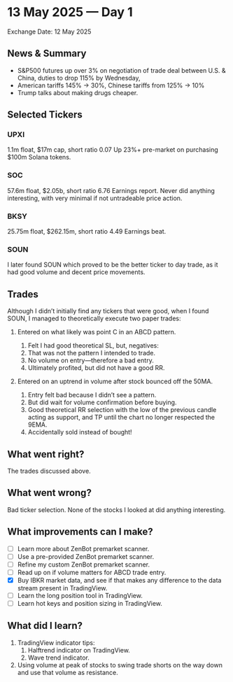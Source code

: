 # 13 May 2025 — Day 1

Exchange Date: 12 May 2025

## News & Summary

- S&P500 futures up over 3% on negotiation of trade deal between U.S. & China, duties to drop 115% by Wednesday,
- American tariffs 145% → 30%, Chinese tariffs from 125% → 10%
- Trump talks about making drugs cheaper.

## Selected Tickers

### UPXI

1.1m float, $17m cap, short ratio 0.07
Up 23%+ pre-market on purchasing $100m Solana tokens.

### SOC

57.6m float, $2.05b, short ratio 6.76
Earnings report. Never did anything interesting, with very minimal if not untradeable price action.

### BKSY

25.75m float, $262.15m, short ratio 4.49
Earnings beat.

### SOUN

I later found SOUN which proved to be the better ticker to day trade, as it had good volume and decent price movements.

## Trades

Although I didn’t initially find any tickers that were good, when I found SOUN, I managed to theoretically execute two paper trades:

1. Entered on what likely was point C in an ABCD pattern.
    1. Felt I had good theoretical SL, but, negatives:
    2. That was not the pattern I intended to trade.
    3. No volume on entry—therefore a bad entry.
    4. Ultimately profited, but did not have a good RR.
   
2. Entered on an uptrend in volume after stock bounced off the 50MA.
    1. Entry felt bad because I didn’t see a pattern.
    2. But did wait for volume confirmation before buying.
    3. Good theoretical RR selection with the low of the previous candle acting as support, and TP until the chart no longer respected the 9EMA.
    4. Accidentally sold instead of bought!

## What went right?

The trades discussed above.

## What went wrong?

Bad ticker selection. None of the stocks I looked at did anything interesting.

## What improvements can I make?

- [ ] Learn more about ZenBot premarket scanner.
- [ ] Use a pre-provided ZenBot premarket scanner.
- [ ] Refine my custom ZenBot premarket scanner.
- [ ] Read up on if volume matters for ABCD trade entry.
- [x] Buy IBKR market data, and see if that makes any difference to the data stream present in TradingView.
- [ ] Learn the long position tool in TradingView.
- [ ] Learn hot keys and position sizing in TradingView.

## What did I learn?

1. TradingView indicator tips:
    1. Halftrend indicator on TradingView.
    2. Wave trend indicator.
2. Using volume at peak of stocks to swing trade shorts on the way down and use that volume as resistance.
